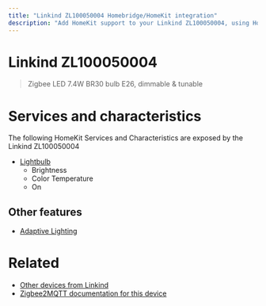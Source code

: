 ```yaml
---
title: "Linkind ZL100050004 Homebridge/HomeKit integration"
description: "Add HomeKit support to your Linkind ZL100050004, using Homebridge, Zigbee2MQTT and homebridge-z2m."
---
```

<!---
This file has been GENERATED using src/docgen/docgen.ts
DO NOT EDIT THIS FILE MANUALLY!
-->
# Linkind ZL100050004
> Zigbee LED 7.4W BR30 bulb E26, dimmable & tunable


# Services and characteristics
The following HomeKit Services and Characteristics are exposed by
the Linkind ZL100050004

* [Lightbulb](../../light.md)
  * Brightness
  * Color Temperature
  * On


## Other features
* [Adaptive Lighting](../../light.md)


# Related
* [Other devices from Linkind](../index.md#linkind)
* [Zigbee2MQTT documentation for this device](https://www.zigbee2mqtt.io/devices/ZL100050004.html)
